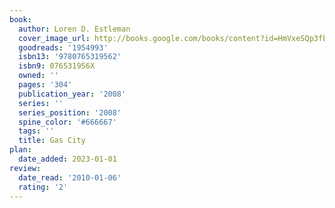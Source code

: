 ```yaml
---
book:
  author: Loren D. Estleman
  cover_image_url: http://books.google.com/books/content?id=HmVxeSQp3fEC&printsec=frontcover&img=1&zoom=1&edge=curl&source=gbs_api
  goodreads: '1954993'
  isbn13: '9780765319562'
  isbn9: 076531956X
  owned: ''
  pages: '304'
  publication_year: '2008'
  series: ''
  series_position: '2008'
  spine_color: '#666667'
  tags: ''
  title: Gas City
plan:
  date_added: 2023-01-01
review:
  date_read: '2010-01-06'
  rating: '2'
---
```

